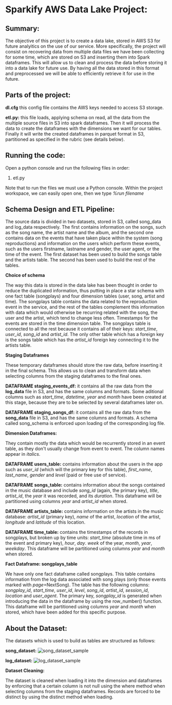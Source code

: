 Sparkify AWS Data Lake Project:
====

Summary:
----

The objective of this project is to create a data lake, stored in AWS S3 for future analyitics on the use of our service. More specifically, the project will consist on recovering data from multiple data files we have been collecting for some time, which are stored on S3 and inserting them into Spark dataframes. This will allow us to clean and process the data before storing it into a data lake for future use. By having all the data stored in this format and preprocessed we will be able to efficiently retrieve it for use in the future.

Parts of the project:
---

**dl.cfg** this config file contains the AWS keys needed to access S3 storage.

**etl.py:** this file loads, applying schema on read, all the data from the multiple source files in S3 into spark dataframes. Then it will process the data to create the dataframes with the dimensions we want for our tables. Finally it will write the created dataframes in parquet format in S3, partitioned as specified in the rubric (see details below).

Running the code:
---
Open a python console and run the following files in order:

1. etl.py

Note that to run the files we must use a Python console. Within the project workspace, we can easily open one, then we type *%run filename*

Schema Design and ETL Pipeline:
---

The source data is divided in two datasets, stored in S3, called song_data and log_data respectively. The first contains information on the songs, such as the song name, the artist name and the album, and the second one contains data on the events that have taken place within the system (song reproductions) and information on the users which perform these events, such as the users firstname, lastname and gender, the user agent, or the time of the event. The first dataset has been used to build the songs table and the artists table. The second has been used to build the rest of the tables.


**Choice of schema**

The way this data is stored in the data lake has been thought in order to reduce the duplicated information, thus putting in place a star schema with one fact table (songplays) and four dimension tables (user, song, artist and time). The songplays table contains the data related to the reproduction event in the service, and the rest of the tables complement this information with data which would otherwise be recurring related with the song, the user and the artist, which tend to change less often. Timestamps for the events are stored in the time dimension table. The songplays table is connected to all the rest because it contains all of their keys: *start_time*, *user_id*, *song_id* and *artist_id*. The only other table which has a foreign key is the songs table which has the *artist_id* foreign key connecting it to the artists table.

**Staging Dataframes**

These temporary dataframes should store the raw data, before inserting it in the final schema. This allows us to clean and transform data when selecting columns from the staging dataframes to the final ones.

**DATAFRAME staging_events_df:** it contains all the raw data from the **log_data** file in S3, and has the same columns and formats. Some aditional columns such as *start_time*, *datetime*, *year* and *month* have been created at this stage, because they are to be selected by several dataframes later on.

**DATAFRAME staging_songs_df:** it contains all the raw data from the **song_data** file in S3, and has the same columns and formats. A schema called song_schema is enforced upon loading of the corresponding log file.

**Dimension Dataframes:**

They contain mostly the data which would be recurrently stored in an event table, as they don't usually change from event to event. The column names appear in *italics*.

**DATAFRAME users_table:** contains information about the users in the app such as *user_id* (which will the primary key for this table), *first_name*, *last_name*, *gender* and *level* (paid or free use of service).

**DATAFRAME songs_table:** contains information about the songs contained in the music database and include *song_id* (again, the primary key), *title*, *artist_id*, the *year* it was recorded, and its *duration*. This dataframe will be partitioned using columns *year* and *artist_id* when stored.

**DATAFRAME artists_table:** contains information on the artists in the music database: *artist_id* (primary key), *name* of the artist, *location* of the artist, *longitude* and *latitude* of this location.

**DATAFRAME time_table:** contains the timestamps of the records in songplays, but broken up by time units: *start_time* (absolute time in ms of the event and primary key), *hour*, *day*. *week* of the year, *month*, *year*, *weekday*. This dataframe will be partitioned using columns *year* and *month* when stored.


**Fact Dataframe: songplays_table**

We have only one fact dataframe called songplays. This table contains information from the log data associated with song plays (only those events marked with *page*=NextSong). The table has the following columns: *songplay_id*, *start_time*, *user_id*, *level*, *song_id*, *artist_id*, *session_id*, *location* and *user_agent*. The primary key, *songplay_id* is generated when introducing the data in the dataframe by using the row_number() function. This dataframe will be partitioned using columns *year* and *month* when stored, which have been added for this specific purpose.


About the Dataset:
---

The datasets which is used to build as tables are structured as follows:

**song_dataset:**
![song_dataset_sample](/screenshots/song_dataset_sample.png)

**log_dataset:**
![log_dataset_sample](/screenshots/log_dataset_sample.png)

**Dataset Cleaning:**

The dataset is cleaned when loading it into the dimension and dataframes by enforcing that a certain column is not null using the where method when selecting columns from the staging dataframes. Records are forced to be distinct by using the distinct method when loading.
